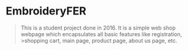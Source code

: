 # EmbroideryFER

>This is a student project done in 2016. It is a simple web shop webpage which encapsulates all basic features like registration, >shopping cart, main page, product page, about us page, etc.
